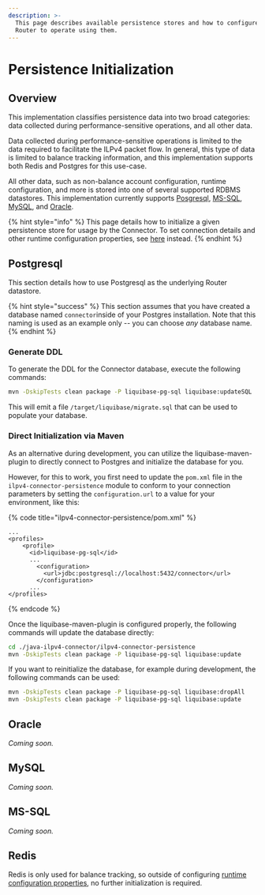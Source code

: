 ```yaml
---
description: >-
  This page describes available persistence stores and how to configure the
  Router to operate using them.
---
```


# Persistence Initialization

## Overview

This implementation classifies persistence data into two broad categories: data collected during performance-sensitive operations, and all other data.

Data collected during performance-sensitive operations is limited to the data required to facilitate the ILPv4 packet flow. In general, this type of data is limited to balance tracking information, and this implementation supports both Redis and Postgres for this use-case. 

All other data, such as non-balance account configuration, runtime configuration, and more is stored into one of several supported RDBMS datastores. This implementation currently supports [Posgresql](https://www.postgresql.org/), [MS-SQL](https://www.microsoft.com/en-us/sql-server/default.aspx), [MySQL](https://www.mysql.com/), and [Oracle](https://www.oracle.com/database/12c-database/).

{% hint style="info" %}
This page details how to initialize a given persistence store for usage by the Connector. To set connection details and other runtime configuration properties, see [here](configuration.md) instead.
{% endhint %}

## Postgresql

This section details how to use Postgresql as the underlying Router datastore.

{% hint style="success" %}
This section assumes that you have created a database named `connector`inside of your Postgres installation. Note that this naming is used as an example only -- you can choose _any_ database name.
{% endhint %}

### Generate DDL

To generate the DDL for the Connector database, execute the following commands:

```bash
mvn -DskipTests clean package -P liquibase-pg-sql liquibase:updateSQL
```

This will emit a file `/target/liquibase/migrate.sql` that can be used to populate your database. 

### Direct Initialization via Maven

As an alternative during development, you can utilize the liquibase-maven-plugin to directly connect to  Postgres and initialize the database for you. 

However, for this to work, you first need to update the `pom.xml` file in the `ilpv4-connector-persistence` module to conform to your connection parameters by setting the `configuration.url` to a value for your environment, like this:

{% code title="ilpv4-connector-persistence/pom.xml" %}
```markup
...
<profiles>
    <profile>
      <id>liquibase-pg-sql</id>
      ...
        <configuration>
          <url>jdbc:postgresql://localhost:5432/connector</url>
        </configuration>        
      ...
</profiles>
```
{% endcode %}

Once the liquibase-maven-plugin is configured properly, the following commands will update the database directly:

```bash
cd ./java-ilpv4-connector/ilpv4-connector-persistence
mvn -DskipTests clean package -P liquibase-pg-sql liquibase:update
```

If you want to reinitialize the database, for example during development, the following commands can be used:

```bash
mvn -DskipTests clean package -P liquibase-pg-sql liquibase:dropAll
mvn -DskipTests clean package -P liquibase-pg-sql liquibase:update
```

## Oracle

_Coming soon._

## MySQL

_Coming soon._

## MS-SQL

_Coming soon._

## Redis

Redis is only used for balance tracking, so outside of configuring [runtime configuration properties](configuration.md), no further initialization is required.

